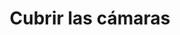 ---
title: "Cubrir las cámaras"
permalink: /herramientas/cubrir-las-camaras
redirect_to: /ciberseguridad/cubrir-las-camaras
---